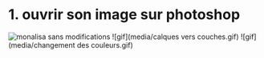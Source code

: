 # 1. ouvrir son image sur photoshop


![monalisa sans modifications](https://user-images.githubusercontent.com/93718161/142336523-e41ea682-3ef3-420f-a7d3-d182209641cf.png)
![gif](media/calques vers couches.gif)
![gif](media/changement des couleurs.gif)
